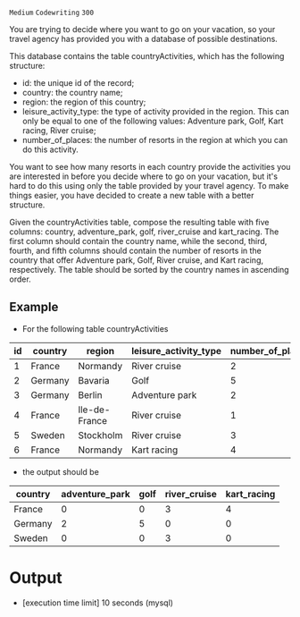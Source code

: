 `Medium`	`Codewriting` 	`300`

You are trying to decide where you want to go on your vacation, so your travel agency has provided you with a database of possible destinations.

This database contains the table countryActivities, which has the following structure:

- id: the unique id of the record;
- country: the country name;
- region: the region of this country;
- leisure_activity_type: the type of activity provided in the region. This can only be equal to one of the following values: Adventure park, Golf, Kart racing, River cruise;
- number_of_places: the number of resorts in the region at which you can do this activity.

You want to see how many resorts in each country provide the activities you are interested in before you decide where to go on your vacation, but it's hard to do this using only the table provided by your travel agency. To make things easier, you have decided to create a new table with a better structure.

Given the countryActivities table, compose the resulting table with five columns: country, adventure_park, golf, river_cruise and kart_racing. The first column should contain the country name, while the second, third, fourth, and fifth columns should contain the number of resorts in the country that offer Adventure park, Golf, River cruise, and Kart racing, respectively. The table should be sorted by the country names in ascending order.

## Example

- For the following table countryActivities

| id  | country | region        | leisure_activity_type | number_of_places |
|-----|---------|---------------|-----------------------|------------------|
| 1   | France  | Normandy      | River cruise          | 2                |
| 2   | Germany | Bavaria       | Golf                  | 5                |
| 3   | Germany | Berlin        | Adventure park        | 2                |
| 4   | France  | Ile-de-France | River cruise          | 1                |
| 5   | Sweden  | Stockholm     | River cruise          | 3                |
| 6   | France  | Normandy      | Kart racing           | 4                |

- the output should be

| country | adventure_park | golf | river_cruise | kart_racing |
|---------|----------------|------|--------------|-------------|
| France  | 0              | 0    | 3            | 4           |
| Germany | 2              | 5    | 0            | 0           |
| Sweden  | 0              | 0    | 3            | 0           |

# Output
- [execution time limit] 10 seconds (mysql)

